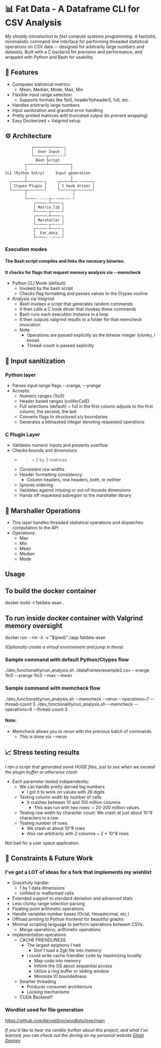 # 📊 Fat Data - A Dataframe CLI for CSV Analysis
*My shoddy introduction to fast compute systems programming.* A fast(ish), minimalistic command-line interface for performing threaded statistical operations on CSV data -- designed for arbitrarily large numbers and datasets. Built with a C backend for precision and performance, and wrapped with Python and Bash for usability.

## 🚀 Features
- Computes statistical metrics:
    - Mean, Median, Mode, Max, Min
- Flexible input range selection:
    - Supports formats like 1to5, header1toheader5, full, etc.
- Handles arbitrarily large numbers 
- Input sanitization and graceful error handling
- Pretty printed matrices with truncated output (to prevent wrapping)
- Easy Dockerized + Valgrind setup
    
## ⚙️ Architecture    
                ┌─────────────-┐
                │  User Input  │
                └─────-┬────-─-┘
                  Bash Script 
             ┌─────────┴──────────┐
             │                    │
    CLI (Python Entry)     Input generation
             │                    │
      ┌──────┴───────-┐     ┌─────┴──--─────┐
      │ Ctypes Plugin │     │ C hook driver │
      └──────┬───────-┘     └──────┬───-────┘
             │                     │
             └────------┬─--───-─--┘
                 ┌─────-┴────-┐
                 │ Matrix_lib │
                 └─────-┬──-─-┘
                 ┌─────-┴────-┐
                 │ Marshaller │
                 └─────-┬──-─-┘
                 ┌─────-┴────-┐
                 │  Fat_data  │
                 └─────---─-─-┘

### Execution modes
#### The Bash script compiles and links the necesary binaries. 
#### It checks for flags that request memory analysis via --memcheck

- Python CLI Mode (default)
    - Invoked by the bash script
    - Checks flag formatting and passes values to the Ctypes routine  
- Analysis via Valgrind
    - Bash invokes a script that generates random commands 
    - It then calls a C hook driver that invokes these commands
    - Bash runs each execution instance in a loop 
    - It then outputs valgrind results to a folder for that memcheck invocation
    - Note: 
        - Operations are passed explicitly as the bitwise integer (clunky, I know)    
        - Thread-count is passed explicitly    

## 🧼 Input sanitization
### Python layer
- Parses input range flags --xrange, --yrange
- Accepts: 
    - Numeric ranges (1to5)
    - Header based ranges (colAtoColE)
    - Full selections (default)
        ~ full in the first column adjusts to the first column, the second, the last
    - Converts flags to structured x/y boundaries
    - Generates a bitmasked integer denoting requested operations

### C Plugin Layer
- Validates numeric inputs and prevents overflow
- Checks bounds and dimensions
    - >= 2 by 2 matrices
    - Consistent row widths
    - Header formatting consistency:
        - Column headers, row headers, both, or neither
    - Ignores ordering
    - Validates against missing or out-of-bounds dimensions
    - Hands off requested subregion to the marshaller library

## 🧮 Marshaller Operations
- This layer handles threaded statistical operations and dispatches computation to the API
- Operations:
    - Max
    - Min
    - Mean
    - Median
    - Mode

## Usage

## To build the docker container
docker build -t fatdata-asan .

## To run inside docker container with Valgrind memory oversight
docker run --rm -it -v "$(pwd)":/app fatdata-asan

*(Optionally create a virtual environment and jump in there)*

### Sample command with default Python/Ctypes flow
./dev_functionality/run_analysis.sh ./dataframes/example2.csv --xrange 1to5 --yrange 1to3 --max --mean

### Sample command with memcheck flow
./dev_functionality/run_analysis.sh --memcheck --rerun --operations=7 --thread-count 3
./dev_functionality/run_analysis.sh --memcheck --operations=8 --thread-count 3

#### Note:
- Memcheck allows you to rerun with the previous batch of commands
    - This is done via --rerun

## 📈 Stress testing results
*I ran a script that generated some HUGE files, just to see when we exceed the plugin buffer or otherwise crash*
- Each parameter tested independently:
    - We can handle pretty darned big numbers
        - I got it to work on values with 26 digits
    - Testing column width by number of cells
        - It crashes between 10 and 100 million columns
            - This was run with two rows: 
                ~ 20-200 million values
    - Testing row width by character count:
        We crash at just about 10^9 characters in a row
    - Testing number of rows
        - We crash at about 10^8 rows
        - Also ran arbitrarily with 2 columns
            ~ 2 * 10^8 rows

Not bad for a user space application.

## 🔩 Constraints & Future Work
### I've got a LOT of ideas for a fork that implements my wishlist
- Gracefully handle:
    - 1 by 1 data dimensions
    - Unfilled or malformed cells
- Extended support to standard deviation and advanced stats
- Less clunky range selection parsing
- Floating point arithmetic operations
- Handle variables number bases (Octal, Hexadecimal, etc.)
- Offload printing to Python frontend for beautiful graphs
- Minimal scripting language to perform operations *between* CSVs:
    - Merge operations, arithmetic operations
- Implementation operations
    - CACHE FRIENDLINESS 
        - The largest epiphony I had 
            - Don't load a 2gb file into memory
        - I could write cache friendlier code by maximizing locality
            - Map code into memory
            - Inform the OS about sequential access
            - Utilize a ring buffer or sliding window
            - Minimize IO boundedness
    - Smarter threading
        - Producer consumer architecture
        - Locking mechanisms 
    - CUDA Backend?

### Wordlist used for file generation 
https://github.com/kkrypt0nn/wordlists/tree/main

*If you'd like to hear me ramble further about this project, and what I've learned, you can check out the devlog on my personal website [Elijah Dayney](https://personal-website-beta-ten-95.vercel.app/)*





